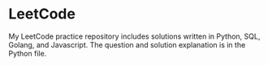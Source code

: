 # LeetCode

My LeetCode practice repository includes solutions written in Python, SQL, Golang, and Javascript. The question and solution explanation is in the Python file.
